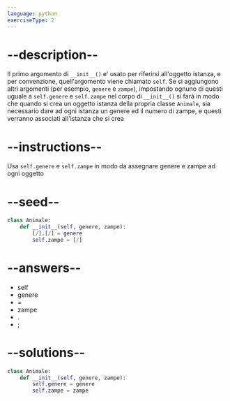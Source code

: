 ```yaml
---
language: python
exerciseType: 2
---
```


# --description--

Il primo argomento di `__init__()` e' usato per riferirsi all'oggetto istanza, e per convenzione, quell'argomento viene chiamato `self`.
Se si aggiungono altri argomenti (per esempio, `genere` e `zampe`), impostando ognuno di questi uguale a `self.genere` e `self.zampe` nel corpo di `__init__()` si farà in modo che quando si crea un oggetto istanza della propria classe `Animale`, sia necessario dare ad ogni istanza un genere ed il numero di zampe, e questi verranno associati all'istanza che si crea

# --instructions--

Usa `self.genere` e `self.zampe` in modo da assegnare genere e zampe ad ogni oggetto

# --seed--

```python
class Animale:
    def __init__(self, genere, zampe):
        [/].[/] = genere
        self.zampe = [/]
```

# --answers--

- self
- genere
- =
- zampe
- .
- ;

# --solutions--

```python
class Animale:
    def __init__(self, genere, zampe):
        self.genere = genere
        self.zampe = zampe
```
